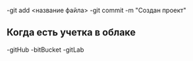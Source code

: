 -git add <название файла>
-git commit -m "Создан проект"


## Когда есть учетка в облаке 
-gitHub
-bitBucket
-gitLab